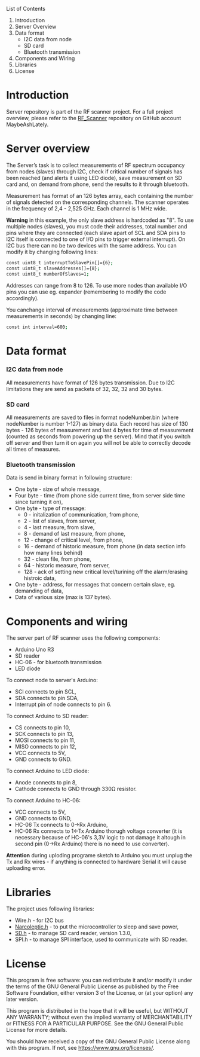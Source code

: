 List of Contents
1. Introduction
2. Server Overview
3. Data format
    - I2C data from node
    - SD card
    - Bluetooth transmission 
4. Components and Wiring
5. Libraries
6. License
 
# Introduction

Server repository is part of the RF scanner project. For a full project overview, please refer to the [RF_Scanner](https://github.com/MaybeAshLately/RF_Scanner) repository on GitHub account MaybeAshLately. 

# Server overview
The Server’s task is to collect measurements of RF spectrum occupancy from nodes (slaves) through I2C, check if critical number of signals has been reached (and alerts it using LED diode), save measurement on SD card and, on demand from phone, send the results to it through bluetooth.

Measurement has format of an 126 bytes array, each containing the number of signals detected on the corresponding channels. The scanner operates in the frequency of 2,4 - 2,525 GHz. Each channel is 1 MHz wide.

**Warning** in this example, the only slave address is hardcoded as "8". To use multiple nodes (slaves), you must code their addresses, total number and pins where they are connected (each slave apart of SCL and SDA pins to I2C itself is connected to one of I/O pins to trigger external interrupt). On I2C bus there can no be two devices with the same address. You can modify it by changing following lines:

```bash
const uint8_t interruptToSlavePin[]={6};
const uint8_t slaveAddresses[]={8};
const uint8_t numberOfSlaves=1;
```
Addresses can range from 8 to 126. To use more nodes than available I/O pins you can use eg. expander (remembering to modify the code accordingly).

You canchange interval of measurements (approximate time between measurements in seconds) by changing line:
```bash
const int interval=600;
```

#  Data format
### I2C data from node
All measurements have format of 126 bytes transmission. Due to I2C limitations they are send as packets of 32, 32, 32 and 30 bytes.
### SD card
All measurements are saved to files in format nodeNumber.bin (where nodeNumber is number 1-127) as binary data. Each record has size of 130 bytes - 126 bytes of measurement and last 4 bytes for time of measurement (counted as seconds from powering up the server). Mind that if you switch off server and then turn it on again you will not be able to correctly decode all times of measures. 
### Bluetooth transmission
Data is send in binary format in following structure:
- One byte - size of whole message,
- Four byte - time (from phone side current time, from server side time since turning it on),
- One byte - type of message:
  - 0 - initalization of communication, from phone,
  - 2 - list of slaves, from server,
  - 4 - last measure, from slave,
  - 8 - demand of last measure, from phone,
  - 12 - change of critical level, from phone, 
  - 16 - demand of historic measure, from phone (in data section info how many lines behind)
  - 32 - clean file, from phone,
  - 64 - historic measure, from server,
  - 128 - ack of setting new critical level/turining off the alarm/erasing histroic data,
- One byte - address, for messages that concern certain slave, eg. demanding of data,
- Data of various size (max is 137 bytes).

# Components and wiring 
The server part of RF scanner uses the following components:
- Arduino Uno R3
- SD reader
- HC-06 - for bluetooth transmission
- LED diode

To connect node to server's Arduino: 
- SCl connects to pin SCL, 
- SDA connects to pin SDA, 
- Interrupt pin of node connects to pin 6. 

To connect Arduino to SD reader:
- CS connects to pin 10, 
- SCK connects to pin 13, 
- MOSI connects to pin 11, 
- MISO connects to pin 12, 
- VCC connects to 5V,
- GND connects to GND.

To connect Arduino to LED diode:
- Anode connects to pin 8,
- Cathode connects to GND through 330Ω resistor.

To connect Arduino to HC-06:
- VCC connects to 5V,
- GND connects to GND,
- HC-06 Tx connects to 0->Rx Arduino,
- HC-06 Rx connects to 1<-Tx Arduino thorugh voltage converter (it is necessary because of HC-06's 3,3V logic to not damage it altough in second pin (0->Rx Arduino) there is no need to use converter). 

**Attention** during uploding programe sketch to Arduino you must unplug the Tx and Rx wires - if anything is connected to hardware Serial it will cause uploading error.


# Libraries
The project uses following libraries:
- Wire.h - for I2C bus
- [Narcoleptic.h](https://github.com/brabl2/narcoleptic) - to put the microcontroller to sleep and save power, 
- [SD.h](https://github.com/arduino-libraries/SD) - to manage SD card reader, version 1.3.0,
- SPI.h - to manage SPI interface, used to communicate with SD reader. 

# License 
This program is free software: you can redistribute it and/or modify it under the terms of the GNU General Public License as published by the Free Software Foundation, either version 3 of the License, or (at your option) any later version.

This program is distributed in the hope that it will be useful, but WITHOUT ANY WARRANTY; without even the implied warranty of MERCHANTABILITY or FITNESS FOR A PARTICULAR PURPOSE. See the GNU General Public License for more details.

You should have received a copy of the GNU General Public License along with this program. If not, see https://www.gnu.org/licenses/.
